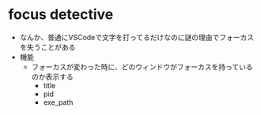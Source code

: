 # focus detective

- なんか、普通にVSCodeで文字を打ってるだけなのに謎の理由でフォーカスを失うことがある
- 機能
  - フォーカスが変わった時に、どのウィンドウがフォーカスを持っているのか表示する
    - title
    - pid
    - exe_path
